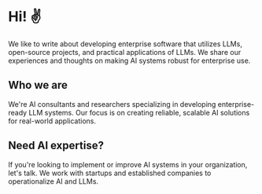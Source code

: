 # Hi! ✌️

We like to write about developing enterprise software that utilizes LLMs, open-source projects, and practical applications of LLMs. We share our experiences and thoughts on making AI systems robust for enterprise use.

## Who we are

We're AI consultants and researchers specializing in developing enterprise-ready LLM systems. Our focus is on creating reliable, scalable AI solutions for real-world applications.

## Need AI expertise?

If you're looking to implement or improve AI systems in your organization, let's talk. We work with startups and established companies to operationalize AI and LLMs.

